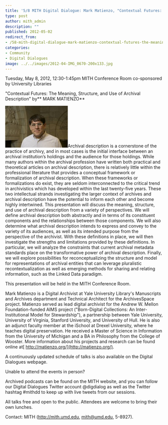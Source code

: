 ```yaml
---
title: '5/8 MITH Digital Dialogue: Mark Matienzo, "Contextual Futures: The Meaning, Structure, and Use of Archival Description"'
type: post
author: mith_admin
description: ""
published: 2012-05-02
redirect_from: 
- /58-mith-digital-dialogue-mark-matienzo-contextual-futures-the-meaning-structure-and-use-of-archival-description/
categories:
- Community
- Digital Dialogues
image: ../../images/2012-04-IMG_0670-200x133.jpg
---
```

Tuesday, May 8, 2012, 12:30-1:45pm MITH Conference Room co-sponsored by University Libraries

"Contextual Futures: The Meaning, Structure, and Use of Archival Description" by** MARK MATIENZO**

![](../../images/2012-04-IMG_0670-200x133.jpg "M_Matienzo")Archival description is a cornerstone of the practice of archivy, and in most cases is the initial interface between an archival institution’s holdings and the audience for those holdings. While many authors within the archival profession have written both practical and theoretical articles on archival description, there is relatively little within the professional literature that provides a conceptual framework or formalization of archival description. When these frameworks or formalizations do exist, they are seldom interconnected to the critical trend in archivistics which has developed within the last twenty-five years. These two intellectual strands investigating the larger context of archives and archival description have the potential to inform each other and become highly intertwined. This presentation will discuss the meaning, structure, and use of archival description from a variety of perspectives. We will define archival description both abstractly and in terms of its constituent components and the relationships between those components. We will also determine what archival description intends to express and convey to the variety of its audiences, as well as its intended purpose from the perspective of the archivist. With these definitions in place, we will then investigate the strengths and limitations provided by these definitions. In particular, we will analyze the constraints that current archival metadata standards place on the transformative power of archival description. Finally, we will explore possibilities for reconceptualizing the structure and model for representations of archival entities that can leverage pluralistic recontextualization as well as emerging methods for sharing and relating information, such as the Linked Data paradigm.

This presentation will be held in the MITH Conference Room.

Mark Matienzo is a Digital Archivist at Yale University Library's Manuscripts and Archives department and Technical Architect for the ArchivesSpace project. Matienzo served as lead digital archivist for the Andrew W. Mellon Foundation-funded AIMS project ("Born-Digital Collections: An Inter-Institutional Model for Stewardship"), a partnership between Yale University, University of Virginia, Stanford University, and University of Hull. He is also an adjunct faculty member at the iSchool at Drexel University, where he teaches digital preservation. He received a Master of Science in Information from the University of Michigan and a BA in Philosophy from the College of Wooster. More information about his projects and research can be found online at[ http://matienzo.org/](http://matienzo.org/).

A continuously updated schedule of talks is also available on the Digital Dialogues webpage.

Unable to attend the events in person?

Archived podcasts can be found on the MITH website, and you can follow our Digital Dialogues Twitter account @digdialog as well as the Twitter hashtag #mithdd to keep up with live tweets from our sessions.

All talks free and open to the public. Attendees are welcome to bring their own lunches.

Contact: MITH (http://mith.umd.edu, mith@umd.edu, 5-8927).
